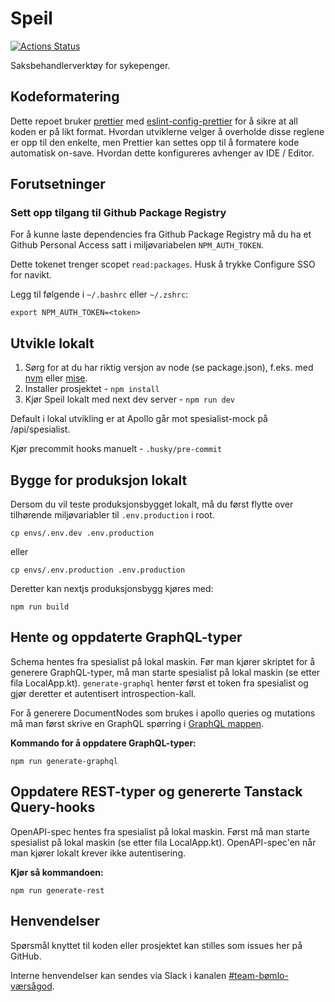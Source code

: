# Speil

[![Actions Status](https://github.com/navikt/helse-speil/workflows/master/badge.svg)](https://github.com/navikt/helse-speil/actions)

Saksbehandlerverktøy for sykepenger.

## Kodeformatering

Dette repoet bruker [prettier](https://prettier.io/)
med [eslint-config-prettier](https://github.com/prettier/eslint-config-prettier)
for å sikre at all koden er på likt format. Hvordan utviklerne velger å overholde disse reglene er opp til den enkelte,
men
Prettier kan settes opp til å formatere kode automatisk on-save. Hvordan dette konfigureres avhenger av IDE / Editor.

## Forutsetninger

### Sett opp tilgang til Github Package Registry

For å kunne laste dependencies fra Github Package Registry
må du ha et Github Personal Access satt i miljøvariabelen `NPM_AUTH_TOKEN`.

Dette tokenet trenger scopet `read:packages`. Husk å trykke Configure SSO for navikt.

Legg til følgende i `~/.bashrc` eller `~/.zshrc`:

```shell
export NPM_AUTH_TOKEN=<token>
```

## Utvikle lokalt

1. Sørg for at du har riktig versjon av node (se package.json), f.eks. med [nvm](https://github.com/nvm-sh/nvm) eller [mise](https://mise.jdx.dev).
2. Installer prosjektet - `npm install`
3. Kjør Speil lokalt med next dev server - `npm run dev`

Default i lokal utvikling er at Apollo går mot spesialist-mock på /api/spesialist.

Kjør precommit hooks manuelt - `.husky/pre-commit`

## Bygge for produksjon lokalt

Dersom du vil teste produksjonsbygget lokalt, må du først flytte over tilhørende miljøvariabler til `.env.production` i
root.

```shell
cp envs/.env.dev .env.production
```

eller

```shell
cp envs/.env.production .env.production
```

Deretter kan nextjs produksjonsbygg kjøres med:

```shell
npm run build
```

## Hente og oppdaterte GraphQL-typer

Schema hentes fra spesialist på lokal maskin. Før man kjører skriptet for å generere GraphQL-typer, må man starte
spesialist på lokal maskin (se etter fila LocalApp.kt). `generate-graphql` henter først et token fra spesialist og gjør
deretter et autentisert introspection-kall.

For å generere DocumentNodes som brukes i apollo queries og mutations må man først skrive en GraphQL spørring
i [GraphQL mappen](src/io/graphql).

**Kommando for å oppdatere GraphQL-typer:**

```shell
npm run generate-graphql
```

## Oppdatere REST-typer og genererte Tanstack Query-hooks

OpenAPI-spec hentes fra spesialist på lokal maskin. Først må man starte spesialist på lokal maskin (se etter fila LocalApp.kt).
OpenAPI-spec'en når man kjører lokalt krever ikke autentisering.

**Kjør så kommandoen:**

```shell
npm run generate-rest
```

## Henvendelser

Spørsmål knyttet til koden eller prosjektet kan stilles som issues her på GitHub.

Interne henvendelser kan sendes via Slack i kanalen [#team-bømlo-værsågod](https://nav-it.slack.com/archives/C019637N90X).
